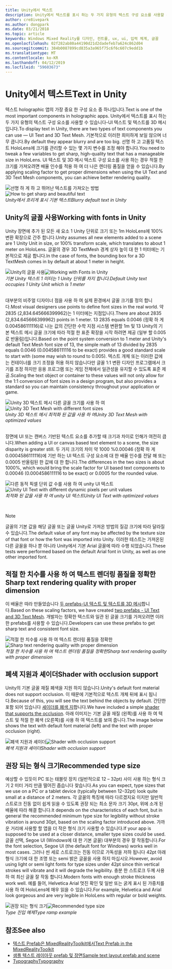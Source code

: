 ```yaml
---
title: Unity에서 텍스트
description: Unity에서 텍스트를 표시 하는 두 가지 유형의 텍스트 구성 요소를 사용할 수 있습니다-UI 텍스트 및 텍스트를 3D 메시입니다.
author: cre8ivepark
ms.author: dongpark
ms.date: 03/21/2018
ms.topic: article
keywords: Windows Mixed Reality를 디자인, 컨트롤, ux, ui, 입력 체계, 글꼴
ms.openlocfilehash: 02f282ab80a44190d21d2dadefeb7a624c862d04
ms.sourcegitcommit: 384b0087899cd835a3a965f75c6f6c607c9edd1b
ms.translationtype: MT
ms.contentlocale: ko-KR
ms.lasthandoff: 04/12/2019
ms.locfileid: "59603673"
---
```

# <a name="text-in-unity"></a><span data-ttu-id="790c8-104">Unity에서 텍스트</span><span class="sxs-lookup"><span data-stu-id="790c8-104">Text in Unity</span></span>

<span data-ttu-id="790c8-105">텍스트 holographic 앱의 가장 중요 한 구성 요소 중 하나입니다.</span><span class="sxs-lookup"><span data-stu-id="790c8-105">Text is one of the most important components in holographic apps.</span></span> <span data-ttu-id="790c8-106">Unity에서 텍스트를 표시 하는 두 가지 유형의 텍스트 구성 요소를 사용할 수 있습니다-UI 텍스트 및 텍스트를 3D 메시입니다.</span><span class="sxs-lookup"><span data-stu-id="790c8-106">To display text in Unity, there are two types of text components you can use — UI Text and 3D Text Mesh.</span></span> <span data-ttu-id="790c8-107">기본적으로 이러한 희미하게 보일 않으며 너무 큽니다.</span><span class="sxs-lookup"><span data-stu-id="790c8-107">By default they appear blurry and are too big.</span></span> <span data-ttu-id="790c8-108">선명 하 고 고품질 텍스트 HoloLens에 크기를 관리할 수 있는 몇 가지 변수를 조정 해야 합니다.</span><span class="sxs-lookup"><span data-stu-id="790c8-108">You need to tweak a few variables to get sharp, high-quality text that has a manageable size in HoloLens.</span></span> <span data-ttu-id="790c8-109">UI 텍스트 및 3D 메시 텍스트 구성 요소를 사용 하는 경우 적절 한 크기를 가져오려면 배율 인수를 적용 하 여 더 나은 렌더링 품질을 얻을 수 있습니다.</span><span class="sxs-lookup"><span data-stu-id="790c8-109">By applying scaling factor to get proper dimensions when using the UI Text and 3D Text Mesh components, you can achieve better rendering quality.</span></span>

<span data-ttu-id="790c8-110">![선명 하 게 하 고 뛰어난 텍스트를 가져오는 방법](images/hug-text-02-640px.png)</span><span class="sxs-lookup"><span data-stu-id="790c8-110">![How to get sharp and beautiful text](images/hug-text-02-640px.png)</span></span><br>
<span data-ttu-id="790c8-111">*Unity에서 흐리게 표시 기본 텍스트*</span><span class="sxs-lookup"><span data-stu-id="790c8-111">*Blurry default text in Unity*</span></span>

## <a name="working-with-fonts-in-unity"></a><span data-ttu-id="790c8-112">Unity의 글꼴 사용</span><span class="sxs-lookup"><span data-stu-id="790c8-112">Working with fonts in Unity</span></span>

<span data-ttu-id="790c8-113">Unity 장면에 추가 된 모든 새 요소 1 Unity 단위로 크기 또는 1m HoloLens에 100% 변환 확장으로 간주 합니다.</span><span class="sxs-lookup"><span data-stu-id="790c8-113">Unity assumes all new elements added to a scene are 1 Unity Unit in size, or 100% transform scale, which translates to about 1 meter on HoloLens.</span></span> <span data-ttu-id="790c8-114">글꼴의 경우 3D TextMesh 경계 상자 높이 대 한 1 미터에는 기본적으로 제공 합니다.</span><span class="sxs-lookup"><span data-stu-id="790c8-114">In the case of fonts, the bounding box for a 3D TextMesh comes in by default at about 1 meter in height.</span></span>

<span data-ttu-id="790c8-115">![Unity의 글꼴 사용](images/640px-hug-text-03.png)</span><span class="sxs-lookup"><span data-stu-id="790c8-115">![Working with Fonts in Unity](images/640px-hug-text-03.png)</span></span><br>
<span data-ttu-id="790c8-116">*기본 Unity 텍스트 1 미터는 1 Unity 단위를 차지 합니다.*</span><span class="sxs-lookup"><span data-stu-id="790c8-116">*Default Unity text occupies 1 Unity Unit which is 1 meter*</span></span>

<br>
<span data-ttu-id="790c8-117">대부분의 비주얼 디자이너 점을 사용 하 여 실제 환경에서 글꼴 크기를 정의 합니다.</span><span class="sxs-lookup"><span data-stu-id="790c8-117">Most visual designers use points to define font sizes in the real world.</span></span> <span data-ttu-id="790c8-118">약 2835 (2,834.645666399962)는 1 미터에는 지점입니다.</span><span class="sxs-lookup"><span data-stu-id="790c8-118">There are about 2835 (2,834.645666399962) points in 1 meter.</span></span> <span data-ttu-id="790c8-119">13 2835 equals 0.0046 (정확 하 게 0.004586111116)로 나눈 값의 간단한 수학 지점 시스템 변환할 1m 및 13 Unity의 기본 텍스트 메시 글꼴 크기에 따라 적절 한 표준 확장을 시작 하려면 제공 (일부 할 0.005로 반올림)입니다.</span><span class="sxs-lookup"><span data-stu-id="790c8-119">Based on the point system conversion to 1 meter and Unity's default Text Mesh font size of 13, the simple math of 13 divided by 2835 equals 0.0046 (0.004586111116 to be exact) provides a good standard scale to start with (some may wish to round to 0.005).</span></span> <span data-ttu-id="790c8-120">텍스트 개체 또는 이러한 값에는 컨테이너를 크기 조정을 허용 하지 않습니다만 글꼴 1:1 변환 디자인 프로그램에서 크기를 조정 하지만 응용 프로그램 또는 게임 전체에서 일관성을 유지할 수 있도록 표준 제공.</span><span class="sxs-lookup"><span data-stu-id="790c8-120">Scaling the text object or container to these values will not only allow for the 1:1 conversion of font sizes in a design program, but also provides a standard so you can maintain consistency throughout your application or game.</span></span>

<span data-ttu-id="790c8-121">![Unity 3D 텍스트 메시 다른 글꼴 크기를 사용 하 여](images/hug-text-05-1000px.png)</span><span class="sxs-lookup"><span data-stu-id="790c8-121">![Unity 3D Text Mesh with different font sizes](images/hug-text-05-1000px.png)</span></span><br>
<span data-ttu-id="790c8-122">*Unity 3D 텍스트 메시 최적화 된 값을 사용 하 여*</span><span class="sxs-lookup"><span data-stu-id="790c8-122">*Unity 3D Text Mesh with optimized values*</span></span>

<br>
<span data-ttu-id="790c8-123">장면에 UI 또는 캔버스 기반된 텍스트 요소를 추가할 때 크기과 차이로 인해가 여전히 큽니다.</span><span class="sxs-lookup"><span data-stu-id="790c8-123">When adding a UI or canvas based text element to a scene, the size disparity is greater still.</span></span> <span data-ttu-id="790c8-124">두 가지 크기의 차이 약 1000 %0.00046 (정확 하 게 0.0004586111116)에 기반 하는 UI 텍스트 구성 요소에 대 한 배율 인수를 전달 해 또는 0.0005 반올림된 한 값에 대 한 합니다.</span><span class="sxs-lookup"><span data-stu-id="790c8-124">The differences in the two sizes is about 1000%, which would bring the scale factor for UI based text components to 0.00046 (0.0004586111116 to be exact) or 0.0005 for the rounded value.</span></span>

<span data-ttu-id="790c8-125">![다른 동적 픽셀 단위 값 수를 사용 하 여 unity UI 텍스트](images/hug-text-04-1000px.png)</span><span class="sxs-lookup"><span data-stu-id="790c8-125">![Unity UI Text with different dynamic pixels per unit values](images/hug-text-04-1000px.png)</span></span><br>
<span data-ttu-id="790c8-126">*최적화 된 값을 사용 하 여 unity UI 텍스트*</span><span class="sxs-lookup"><span data-stu-id="790c8-126">*Unity UI Text with optimized values*</span></span>

<br>

>[!NOTE]
><span data-ttu-id="790c8-127">글꼴의 기본 값을 해당 글꼴 또는 글꼴 Unity로 가져온 방법의 질감 크기에 따라 달라질 수 있습니다.</span><span class="sxs-lookup"><span data-stu-id="790c8-127">The default value of any font may be affected by the texture size of that font or how the font was imported into Unity.</span></span> <span data-ttu-id="790c8-128">이러한 테스트는 가져온된 다른 글꼴을 하나 뿐 아니라 Unity에서 기본 Arial 글꼴에 따라 수행 되었습니다.</span><span class="sxs-lookup"><span data-stu-id="790c8-128">These tests were performed based on the default Arial font in Unity, as well as one other imported font.</span></span>

## <a name="sharp-text-rendering-quality-with-proper-dimension"></a><span data-ttu-id="790c8-129">적절 한 치수를 사용 하 여 텍스트 렌더링 품질을 정확한</span><span class="sxs-lookup"><span data-stu-id="790c8-129">Sharp text rendering quality with proper dimension</span></span>

<span data-ttu-id="790c8-130">이 배율은 따라 만들었습니다 [두 prefabs-UI 텍스트 및 텍스트를 3D 메시](https://github.com/Microsoft/MixedRealityToolkit-Unity/tree/htk_release/Assets/HoloToolkit/UX/Prefabs)합니다.</span><span class="sxs-lookup"><span data-stu-id="790c8-130">Based on these scaling factors, we have created [two prefabs - UI Text and 3D Text Mesh](https://github.com/Microsoft/MixedRealityToolkit-Unity/tree/htk_release/Assets/HoloToolkit/UX/Prefabs).</span></span> <span data-ttu-id="790c8-131">개발자는 정확한 텍스트와 일관 된 글꼴 크기를 가져오려면 이러한 prefabs를 사용할 수 있습니다.</span><span class="sxs-lookup"><span data-stu-id="790c8-131">Developers can use these prefabs to get sharp text and consistent font size.</span></span>

<span data-ttu-id="790c8-132">![적절 한 치수를 사용 하 여 텍스트 렌더링 품질을 정확한](images/hug-text-06-1000px.png)</span><span class="sxs-lookup"><span data-stu-id="790c8-132">![Sharp text rendering quality with proper dimension](images/hug-text-06-1000px.png)</span></span><br>
<span data-ttu-id="790c8-133">*적절 한 치수를 사용 하 여 텍스트 렌더링 품질을 정확한*</span><span class="sxs-lookup"><span data-stu-id="790c8-133">*Sharp text rendering quality with proper dimension*</span></span>

## <a name="shader-with-occlusion-support"></a><span data-ttu-id="790c8-134">폐색 지원과 셰이더</span><span class="sxs-lookup"><span data-stu-id="790c8-134">Shader with occlusion support</span></span>

<span data-ttu-id="790c8-135">Unity의 기본 글꼴 재질 폐색을 지원 하지 않습니다.</span><span class="sxs-lookup"><span data-stu-id="790c8-135">Unity's default font material does not support occlusion.</span></span> <span data-ttu-id="790c8-136">이 때문에 기본적으로 텍스트 개체 뒤에 표시 됩니다.</span><span class="sxs-lookup"><span data-stu-id="790c8-136">Because of this, you will see the text behind the objects by default.</span></span> <span data-ttu-id="790c8-137">간단한 포함 되어 있습니다 [셰이더를 폐색 지](https://github.com/Microsoft/MixedRealityToolkit-Unity/tree/htk_release/Assets/HoloToolkit/UX/Shaders)합니다.</span><span class="sxs-lookup"><span data-stu-id="790c8-137">We have included a simple [shader that supports the occlusion](https://github.com/Microsoft/MixedRealityToolkit-Unity/tree/htk_release/Assets/HoloToolkit/UX/Shaders).</span></span> <span data-ttu-id="790c8-138">아래 이미지는 기본 글꼴 재질 (왼쪽)를 사용 하 여 텍스트 및 적절 한 폐색 (오른쪽)를 사용 하 여 텍스트를 보여 줍니다.</span><span class="sxs-lookup"><span data-stu-id="790c8-138">The image below shows the text with default font material (left) and the text with proper occlusion (right).</span></span>

<span data-ttu-id="790c8-139">![폐색 지원과 셰이더](images/hug-text-07-1000px.png)</span><span class="sxs-lookup"><span data-stu-id="790c8-139">![Shader with occlusion support](images/hug-text-07-1000px.png)</span></span><br>
<span data-ttu-id="790c8-140">*폐색 지원과 셰이더*</span><span class="sxs-lookup"><span data-stu-id="790c8-140">*Shader with occlusion support*</span></span>

## <a name="recommended-type-size"></a><span data-ttu-id="790c8-141">권장 되는 형식 크기</span><span class="sxs-lookup"><span data-stu-id="790c8-141">Recommended type size</span></span>

<span data-ttu-id="790c8-142">예상할 수 있듯이 PC 또는 태블릿 장치 (일반적으로 12 – 32pt) 사이 사용 하는 형식 크기 2 미터 거리 만큼 떨어진 좁습니다 찾습니다.</span><span class="sxs-lookup"><span data-stu-id="790c8-142">As you can expect, type sizes that we use on a PC or a tablet device (typically between 12–32pt) look quite small at a distance of 2 meters.</span></span> <span data-ttu-id="790c8-143">각 글꼴의 특징에 따라 다르겠지요 이지만 일반적 스트로크 진동 없이 쉽게 읽을 수 있도록 권장 되는 최소 문자 크기 30pt, 위에 소개 된 배율에 따라 해결 합니다.</span><span class="sxs-lookup"><span data-stu-id="790c8-143">It depends on the characteristics of each font, but in general the recommended minimum type size for legibility without stroke vibration is around 30pt, based on the scaling factor introduced above.</span></span> <span data-ttu-id="790c8-144">가까운 거리에 사용할 할 앱을 더 작은 형식 크기 사용할 수 있습니다.</span><span class="sxs-lookup"><span data-stu-id="790c8-144">If your app is supposed to be used at a closer distance, smaller type sizes could be used.</span></span> <span data-ttu-id="790c8-145">글꼴 선택, Segoe UI (Windows에 대 한 기본 글꼴) 대부분의 경우 잘 작동합니다.</span><span class="sxs-lookup"><span data-stu-id="790c8-145">For the font selection, Segoe UI (the default font for Windows) works well in most cases.</span></span> <span data-ttu-id="790c8-146">그러나 씬 세로 스트로크는 진동 이므로 가독성을 저하 됩니다 42pt 아래 형식 크기에 대 한 조명 또는 semi 밝은 글꼴을 사용 하지 마십시오.</span><span class="sxs-lookup"><span data-stu-id="790c8-146">However, avoid using light or semi light fonts for type sizes under 42pt since thin vertical strokes will vibrate and it will degrade the legibility.</span></span> <span data-ttu-id="790c8-147">충분 한 스트로크 두께 사용 하 여 최신 글꼴 잘 작동 합니다.</span><span class="sxs-lookup"><span data-stu-id="790c8-147">Modern fonts with enough stroke thickness work well.</span></span> <span data-ttu-id="790c8-148">예를 들어, Helvetica Arial 멋진 확인 및 일반 또는 굵게 표시 된 가중치를 사용 하 여 HoloLens에 매우 읽을 수 있습니다.</span><span class="sxs-lookup"><span data-stu-id="790c8-148">For example, Helvetica and Arial look gorgeous and are very legible in HoloLens with regular or bold weights.</span></span>

<span data-ttu-id="790c8-149">![권장 되는 형식 크기](images/hug-text-08-1000px.png)</span><span class="sxs-lookup"><span data-stu-id="790c8-149">![Recommended type size](images/hug-text-08-1000px.png)</span></span><br>
<span data-ttu-id="790c8-150">*Type 진입 예제*</span><span class="sxs-lookup"><span data-stu-id="790c8-150">*Type ramp example*</span></span>

## <a name="see-also"></a><span data-ttu-id="790c8-151">참조</span><span class="sxs-lookup"><span data-stu-id="790c8-151">See also</span></span>
* [<span data-ttu-id="790c8-152">텍스트 Prefab은 MixedRealityToolkit에서</span><span class="sxs-lookup"><span data-stu-id="790c8-152">Text Prefab in the MixedRealityToolkit</span></span>](https://github.com/Microsoft/MixedRealityToolkit-Unity/tree/htk_release/Assets/HoloToolkit/UX/Prefabs)
* [<span data-ttu-id="790c8-153">샘플 텍스트 레이아웃 prefab 및 장면</span><span class="sxs-lookup"><span data-stu-id="790c8-153">Sample text layout prefab and scene</span></span>](https://github.com/Microsoft/MixedRealityToolkit-Unity/tree/htk_release/Assets/HoloToolkit-Examples/UX/Scenes)
* [<span data-ttu-id="790c8-154">Typography</span><span class="sxs-lookup"><span data-stu-id="790c8-154">Typography</span></span>](typography.md)

 
